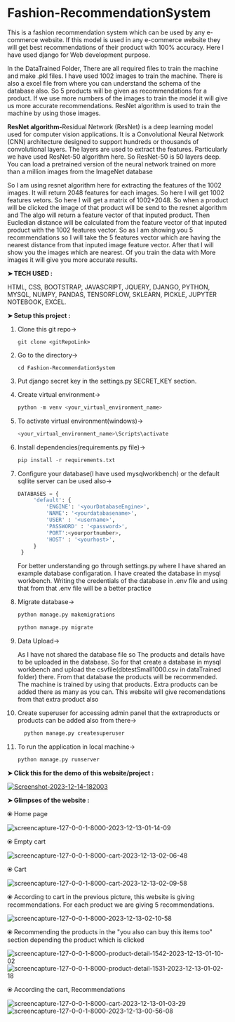 # Fashion-RecommendationSystem
<p>This is a fashion recommendation system which can be used by any e-commerce website. If this model is used in any e-commerce website they will get best recommendations of their product with 100% accuracy. Here I have used django for Web development purpose.</p>
<p>In the DataTrained Folder, There are all required files to train the machine and make .pkl files. I have used 1002 images to train the machine. There is also a excel file from where you can understand the schema of the database also. So 5 products will be given as recommendations for a product. If we use more numbers of the images to train the model it will give us more accurate recommendations. ResNet algorithm is used to train the machine by using those images.</p>

<p><b>ResNet algorithm-</b>Residual Network (ResNet) is a deep learning model used for computer vision applications. It is a Convolutional Neural Network (CNN) architecture designed to support hundreds or thousands of convolutional layers. The layers are used to extract the features. Particularly we have used ResNet-50 algorithm here. So ResNet-50 is 50 layers deep. You can load a pretrained version of the neural network trained on more than a million images from the ImageNet database</p>

<p>So I am using resnet algorithm here for extracting the features of the 1002 images. It will return 2048 features for each images. So here I will get 1002 features vetors. So here I will get a matrix of 1002*2048. So when a product will be clicked the image of that product will be send to the resnet algorithm and The algo will return a feature vector of that inputed product. Then Eucledian distance will be calculated from the feature vector of that inputed product with the 1002 features vector. So as I am showing you 5 recommendations so I will take the 5 features vector which are having the nearest distance from that inputed image feature vector. After that I will show you the images which are nearest. Of you train the data with More images it will give you more accurate results.</p>

**➤ TECH USED :**
<p>HTML, CSS, BOOTSTRAP, JAVASCRIPT, JQUERY, DJANGO, PYTHON, MYSQL, NUMPY, PANDAS, TENSORFLOW, SKLEARN, PICKLE, JUPYTER NOTEBOOK, EXCEL.</p>

**➤ Setup this project :**

1. Clone this git repo->

   ```git
   git clone <gitRepoLink>
   ```
2. Go to the directory->

   ```git
   cd Fashion-RecommendationSystem
   ```
   
3. Put django secret key in the settings.py SECRET_KEY section.
   
4. Create virtual environment->
   
   ```python
   python -m venv <your_virtual_environment_name>
   ```
5. To activate virtual environment(windows)->

   ```python
   <your_virtual_environment_name>\Scripts\activate
   ```
   
6. Install dependencies(requirements.py file)->
   
   ```python
   pip install -r requirements.txt
   ```
7. Configure your database(I have used mysqlworkbench) or the default sqllite server can be used also->

   ```python
   DATABASES = {
        'default': {
            'ENGINE': '<yourDatabaseEngine>',
            'NAME': '<yourdatabasename>',
            'USER' : '<username>',
            'PASSWORD' : '<password>',
            'PORT':<yourportnumber>,
            'HOST' : '<yourhost>',
        }
    }
   ```
   <p>For better understanding go through settings.py where I have shared an example database configaration. I have created the database in mysql workbench. Writing the   
      credentials of the database in .env file and using that from that .env file will be a better practice</p>
   
8. Migrate database->

   ```python
   python manage.py makemigrations
   ```

   ```python
   python manage.py migrate
   ```
9. Data Upload->
   <p>As I have not shared the database file so The products and details have to be uploaded in the database. So for that create a database in mysql workbench and upload the 
    csvfile(dbtestSmall1000.csv in dataTrained folder) there. From that database the products will be recommended. The machine is trained by using that products. Extra 
    products can be added there as many as you can. This website will give recomendations from that extra product also</p>
   
10. Create superuser for accessing admin panel that the extraproducts or products can be added also from there->
    ```python
      python manage.py createsuperuser 
    ```

11. To run the application in local machine->
   
    ```python
    python manage.py runserver
    ```

**➤ Click this for the demo of this website/project :**
     <p><a href="https://www.youtube.com/embed/vw6wWSLbNVc?si=R8HBXgKU1YHy6DDD"><img src="https://i.ibb.co/Q9qMMmZ/Screenshot-2023-12-14-182003.png" alt="Screenshot-2023-12-14-182003" border="0"></a></p>
**➤ Glimpses of the website :**
   <p>⦿ Home page</p>
   <img src="https://i.ibb.co/0VTjPxs/screencapture-127-0-0-1-8000-2023-12-13-01-14-09.png" alt="screencapture-127-0-0-1-8000-2023-12-13-01-14-09" border="0">
   <p>⦿ Empty cart</p>
   <img src="https://i.ibb.co/Kr8W55T/screencapture-127-0-0-1-8000-cart-2023-12-13-02-06-48.png" alt="screencapture-127-0-0-1-8000-cart-2023-12-13-02-06-48" border="0">
   <p>⦿ Cart</p>
   <img src="https://i.ibb.co/k9JYsSY/screencapture-127-0-0-1-8000-cart-2023-12-13-02-09-58.png" alt="screencapture-127-0-0-1-8000-cart-2023-12-13-02-09-58" border="0">
   <p>⦿ According to cart in the previous picture, this website is giving recommendations. For each product we are giving 5 recommendations.</p>
   <img src="https://i.ibb.co/dGG9GKS/screencapture-127-0-0-1-8000-2023-12-13-02-10-58.png" alt="screencapture-127-0-0-1-8000-2023-12-13-02-10-58" border="0">
   <p>⦿ Recommending the products in the "you also can buy this items too" section depending the product which is clicked</p>
   <img src="https://i.ibb.co/9pL0hjf/screencapture-127-0-0-1-8000-product-detail-1542-2023-12-13-01-10-02.png" alt="screencapture-127-0-0-1-8000-product-detail-1542-2023-12-13-01-10-02" border="0">
   <img src="https://i.ibb.co/s1BWKT5/screencapture-127-0-0-1-8000-product-detail-1531-2023-12-13-01-02-18.png" alt="screencapture-127-0-0-1-8000-product-detail-1531-2023-12-13-01-02-18" border="0">
   <p>⦿ According the cart, Recommendations</p>
   <img src="https://i.ibb.co/4ZyGRbx/screencapture-127-0-0-1-8000-cart-2023-12-13-01-03-29.png" alt="screencapture-127-0-0-1-8000-cart-2023-12-13-01-03-29" border="0">
   <img src="https://i.ibb.co/TcpzFBL/screencapture-127-0-0-1-8000-2023-12-13-00-56-08.png" alt="screencapture-127-0-0-1-8000-2023-12-13-00-56-08" border="0">
   
